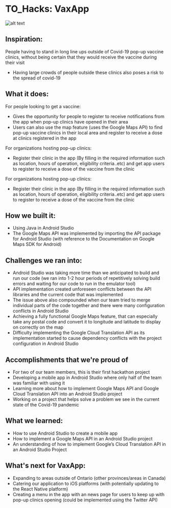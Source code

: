 # TO_Hacks: VaxApp
![alt text](https://github.com/[VatsalShreekant]/[TO_Hacks]/blob/[main]/app_demo.png?raw=true)

## Inspiration:
People having to stand in long line ups outside of Covid-19 pop-up vaccine clinics, without being certain that they would receive the vaccine during their visit
- Having large crowds of people outside these clinics also poses a risk to the spread of covid-19

## What it does:
For people looking to get a vaccine:
- Gives the opportunity for people to register to receive notifications from the app when pop-up clinics have opened in their area
- Users can also use the map feature (uses the Google Maps API) to find pop-up vaccine clinics in their local area and register to receive a dose at clinics registered in the app

For organizations hosting pop-up clinics:
- Register their clinic in the app (By filling in the required information such as location, hours of operation, eligibility criteria..etc) and get app users to register to receive a dose of the vaccine from the clinic

For organizations hosting pop-up clinics:
- Register their clinic in the app (By filling in the required information such as location, hours of operation, eligibility criteria..etc) and get app users to register to receive a dose of the vaccine from the clinic

## How we built it:
- Using Java in Android Studio
- The Google Maps API was implemented by importing the API package for Android Studio (with reference to the Documentation on Google Maps SDK for Android)

## Challenges we ran into:
- Android Studio was taking more time than we anticipated to build and run our code (we ran into 1-2 hour periods of repetitively solving build errors and waiting for our code to run in the emulator tool)
- API implementation created unforeseen conflicts between the API libraries and the current code that was implemented 
- The issue above also compounded when our team tried to merge individual parts of the code together and there were many configuration conflicts in Android Studio
- Achieving a fully functional Google Maps feature, that can especially take any postal code and convert it to longitude and latitude to display on correctly on the map 
- Difficulty implementing the Google Cloud Translation API as its implementation started to cause dependency conflicts with the project configuration in Android Studio

## Accomplishments that we're proud of
- For two of our team members, this is their first hackathon project
- Developing a mobile app in Android Studio where only half of the team was familiar with using it
- Learning more about how to implement Google Maps API and Google Cloud Translation API into an Android Studio project
- Working on a project that helps solve a problem we see in the current state of the Covid-19 pandemic

## What we learned:
- How to use Android Studio to create a mobile app
- How to implement a Google Maps API in an Android Studio project
- An understanding of how to implement Google’s Cloud Translation API in an Android Studio Project

## What's next for VaxApp:
- Expanding to areas outside of Ontario (other provinces/areas in Canada)
- Catering our application to iOS platforms (with potentially updating to the React Native platform)
- Creating a menu in the app with an news page for users to keep up with pop-up clinics opening (could be implemented using the Twitter API)
